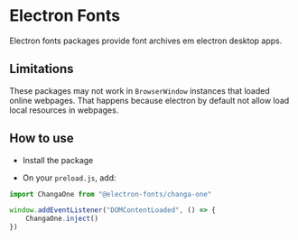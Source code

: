 # Electron Fonts

Electron fonts packages provide font archives em electron desktop apps.

## Limitations

These packages may not work in `BrowserWindow` instances that loaded online webpages. That happens because electron by default not allow load local resources in webpages.

## How to use

* Install the package

* On your `preload.js`, add:

```ts
import ChangaOne from "@electron-fonts/changa-one"

window.addEventListener("DOMContentLoaded", () => {
    ChangaOne.inject()
})
```